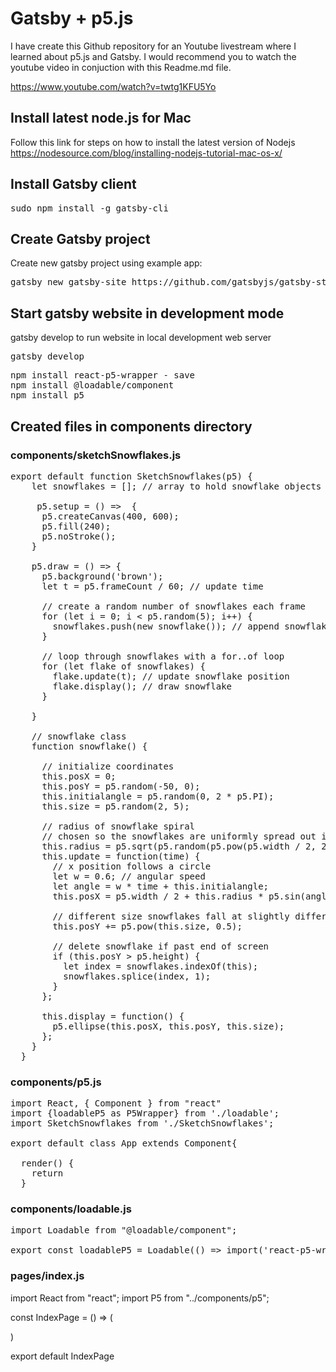 # Gatsby + p5.js

I have create this Github repository for an Youtube livestream where I learned about p5.js and Gatsby.
I would recommend you to watch the youtube video in conjuction with this Readme.md file.

https://www.youtube.com/watch?v=twtg1KFU5Yo

## Install latest node.js for Mac
Follow this link for steps on how to install the latest version of Nodejs
https://nodesource.com/blog/installing-nodejs-tutorial-mac-os-x/

## Install Gatsby client
<pre>sudo npm install -g gatsby-cli</pre>

## Create Gatsby project
Create new gatsby project using example app:
<pre>
gatsby new gatsby-site https://github.com/gatsbyjs/gatsby-starter-hello-world
</pre>

## Start gatsby website in development mode

gatsby develop to run website in local development web server
<pre>gatsby develop</pre>

<pre>
npm install react-p5-wrapper - save
npm install @loadable/component
npm install p5
</pre>

## Created files in components directory

### components/sketchSnowflakes.js

<pre>
export default function SketchSnowflakes(p5) {
    let snowflakes = []; // array to hold snowflake objects

     p5.setup = () =>  {
      p5.createCanvas(400, 600);
      p5.fill(240);
      p5.noStroke();
    }

    p5.draw = () => {
      p5.background('brown');
      let t = p5.frameCount / 60; // update time

      // create a random number of snowflakes each frame
      for (let i = 0; i < p5.random(5); i++) {
        snowflakes.push(new snowflake()); // append snowflake object
      }

      // loop through snowflakes with a for..of loop
      for (let flake of snowflakes) {
        flake.update(t); // update snowflake position
        flake.display(); // draw snowflake
      }
      
    }

    // snowflake class
    function snowflake() {

      // initialize coordinates
      this.posX = 0;
      this.posY = p5.random(-50, 0);
      this.initialangle = p5.random(0, 2 * p5.PI);
      this.size = p5.random(2, 5);

      // radius of snowflake spiral
      // chosen so the snowflakes are uniformly spread out in area
      this.radius = p5.sqrt(p5.random(p5.pow(p5.width / 2, 2)));
      this.update = function(time) {
        // x position follows a circle
        let w = 0.6; // angular speed
        let angle = w * time + this.initialangle;
        this.posX = p5.width / 2 + this.radius * p5.sin(angle);

        // different size snowflakes fall at slightly different y speeds
        this.posY += p5.pow(this.size, 0.5);

        // delete snowflake if past end of screen
        if (this.posY > p5.height) {
          let index = snowflakes.indexOf(this);
          snowflakes.splice(index, 1);
        }
      };

      this.display = function() {
        p5.ellipse(this.posX, this.posY, this.size);
      };
    }
  }
</pre>

### components/p5.js
<pre>
import React, { Component } from "react"
import {loadableP5 as P5Wrapper} from './loadable';
import SketchSnowflakes from './SketchSnowflakes';

export default class App extends Component{

  render() {
    return <P5Wrapper sketch={SketchSnowflakes} />
  }
</pre>
### components/loadable.js
<pre>
import Loadable from "@loadable/component";

export const loadableP5 = Loadable(() => import('react-p5-wrapper'));
</pre>

### pages/index.js 
import React from "react";
import P5 from "../components/p5";

const IndexPage = () => (
    <div>
        <P5/>
    </div>

  )

export default IndexPage


